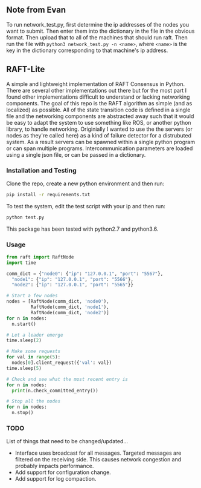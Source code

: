 ## Note from Evan
To run network\_test.py, first determine the ip addresses of the nodes you want to submit. Then enter them into the dictionary in the file in the obvious format. Then upload that to all of the machines that should run raft. Then run the file with `python3 network_test.py -n <name>`, where `<name>` is the key in the dictionary corresponding to that machine's ip address.

## RAFT-Lite
A simple and lightweight implementation of RAFT Consensus in Python. There are several other implementations out there but for the most part I found other implementations difficult to understand or lacking networking components. The goal of this repo is the RAFT algorithm as simple (and as localized) as possible. All of the state transition code is defined in a single file and the networking components are abstracted away such that it would be easy to adapt the system to use something like ROS, or another python library, to handle networking. Originially I wanted to use the the servers (or nodes as they're called here) as a kind of failure detector for a distrubuted system. As a result servers can be spawned within a single python program or can span multiple programs. Intercommunication parameters are loaded using a single json file, or can be passed in a dictionary.

### Installation and Testing
Clone the repo, create a new python environment and then run:
```bash
pip install -r requirements.txt
```

To test the system, edit the test script with your ip and then run:
```bash 
python test.py
```

This package has been tested with python2.7 and python3.6.

### Usage
```python 
from raft import RaftNode
import time

comm_dict = {"node0": {"ip": "127.0.0.1", "port": "5567"}, 
  "node1": {"ip": "127.0.0.1", "port": "5566"}, 
  "node2": {"ip": "127.0.0.1", "port": "5565"}}

# Start a few nodes
nodes = [RaftNode(comm_dict, 'node0'),
         RaftNode(comm_dict, 'node1'), 
         RaftNode(comm_dict, 'node2')]
for n in nodes:
  n.start()

# Let a leader emerge
time.sleep(2)

# Make some requests
for val in range(5):
  nodes[0].client_request({'val': val})
time.sleep(5)

# Check and see what the most recent entry is
for n in nodes:
  print(n.check_committed_entry())

# Stop all the nodes
for n in nodes:
  n.stop()
```

### TODO
List of things that need to be changed/updated...
* Interface uses broadcast for all messages. Targeted messages are filtered on the receiving side. This causes network congestion and probably impacts performance.
* Add support for configuration change.
* Add support for log compaction.
